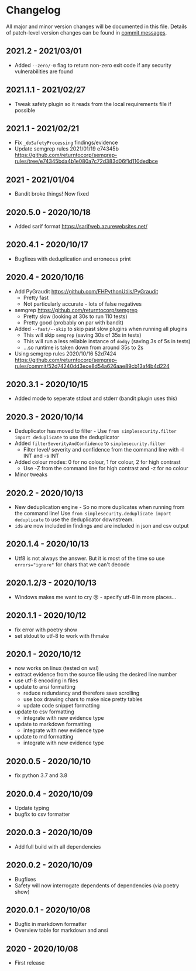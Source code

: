 # Changelog
All major and minor version changes will be documented in this file. Details of
patch-level version changes can be found in [commit messages](../../commits/master).

## 2021.2 - 2021/03/01
- Added `--zero/-0` flag to return non-zero exit code if any security
  vulnerabilities are found

## 2021.1.1 - 2021/02/27
- Tweak safety plugin so it reads from the local requirements file if possible


## 2021.1 - 2021/02/21
- Fix `_doSafetyProcessing` findings/evidence
- Update semgrep rules 2021/01/19 e74345b
  https://github.com/returntocorp/semgrep-rules/tree/e74345bda4b1e080a7c72d383d06f1d110dedbce

## 2021 - 2021/01/04
- Bandit broke things! Now fixed

## 2020.5.0 - 2020/10/18
- Added sarif format https://sarifweb.azurewebsites.net/

## 2020.4.1 - 2020/10/17
- Bugfixes with deduplication and erroneous print

## 2020.4 - 2020/10/16
- Add PyGraudit https://github.com/FHPythonUtils/PyGraudit
  - Pretty fast
  - Not particularly accurate - lots of false negatives
- semgrep https://github.com/returntocorp/semgrep
  - Pretty slow (looking at 30s to run 110 tests)
  - Pretty good (probably on par with bandit)
- Added `--fast/--skip` to skip past slow plugins when running all plugins
  - This will skip `semgrep` (saving 30s of 35s in tests)
  - This will run a less reliable instance of `dodgy` (saving 3s of 5s in tests)
  - ...so runtime is taken down from around 35s to 2s
- Using semgrep rules 2020/10/16 52d7424
  https://github.com/returntocorp/semgrep-rules/commit/52d74240dd3ece8d54a626aae89cb13af4b4d224

## 2020.3.1 - 2020/10/15
- Added mode to seperate stdout and stderr (bandit plugin uses this)

## 2020.3 - 2020/10/14
- Deduplicator has moved to filter - Use
  `from simplesecurity.filter import deduplicate` to use the deduplicator
- Added `filterSeverityAndConfidence` to `simplesecurity.filter`
  - Filter level/ severity and confidence from the command line with -l INT
    and -s INT
- Added colour modes: 0 for no colour, 1 for colour, 2 for high contrast
  - Use -Z from the command line for high contrast and -z for no colour
- Minor tweaks

## 2020.2 - 2020/10/13
- New deduplication engine - So no more duplicates when running from the command
  line! Use `from simplesecurity.deduplicate import deduplicate` to use the
  deduplicator downstream.
- `id`s are now included in findings and are included in json and csv output

## 2020.1.4 - 2020/10/13
- Utf8 is not always the answer. But it is most of the time so use
  `errors="ignore"` for chars that we can't decode

## 2020.1.2/3 - 2020/10/13
- Windows makes me want to cry 😢 - specify utf-8 in more places...

## 2020.1.1 - 2020/10/12
- fix error with poetry show
- set stdout to utf-8 to work with fhmake

## 2020.1 - 2020/10/12
- now works on linux (tested on wsl)
- extract evidence from the source file using the desired line number
- use utf-8 encoding in files
- update to ansi formatting
  - reduce redundancy and therefore save scrolling
  - use box drawing chars to make nice pretty tables
  - update code snippet formatting
- update to csv formatting
  - integrate with new evidence type
- update to markdown formatting
  - integrate with new evidence type
- update to md formatting
  - integrate with new evidence type

## 2020.0.5 - 2020/10/10
- fix python 3.7 and 3.8

## 2020.0.4 - 2020/10/09
- Update typing
- bugfix to csv formatter

## 2020.0.3 - 2020/10/09
- Add full build with all dependencies

## 2020.0.2 - 2020/10/09
- Bugfixes
- Safety will now interrogate dependents of dependencies (via poetry show)

## 2020.0.1 - 2020/10/08
- Bugfix in markdown formatter
- Overview table for markdown and ansi

## 2020 - 2020/10/08
- First release
